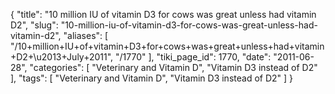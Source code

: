 {
    "title": "10 million IU of vitamin D3 for cows was great unless had vitamin D2",
    "slug": "10-million-iu-of-vitamin-d3-for-cows-was-great-unless-had-vitamin-d2",
    "aliases": [
        "/10+million+IU+of+vitamin+D3+for+cows+was+great+unless+had+vitamin+D2+\u2013+July+2011",
        "/1770"
    ],
    "tiki_page_id": 1770,
    "date": "2011-06-28",
    "categories": [
        "Veterinary and Vitamin D",
        "Vitamin D3 instead of D2"
    ],
    "tags": [
        "Veterinary and Vitamin D",
        "Vitamin D3 instead of D2"
    ]
}